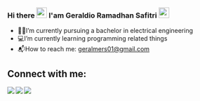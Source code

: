 ### Hi there <img src="https://media.giphy.com/media/hvRJCLFzcasrR4ia7z/giphy.gif" width="24px"> I'am Geraldio Ramadhan Safitri <img src="https://media.giphy.com/media/hvRJCLFzcasrR4ia7z/giphy.gif" width="24px">

- :man_technologist:I’m currently pursuing a bachelor in electrical engineering   
- :computer:I’m currently learning programming related things
- :mailbox_with_mail:How to reach me: geralmers01@gmail.com

## Connect with me:

[<img align="left" src="https://img.shields.io/badge/LinkedIn-0e76a8?style=flat&logo=linkedin&labelColor=blue" />][LinkedIn]
[<img align="left" src="https://img.shields.io/badge/Instagram-e4405f?style=flat&logo=Instagram&logoColor=white" />][Instagram]
[<img align="left" src="https://img.shields.io/badge/Telegram-0088cc?style=flat&logo=Telegram&logoColor=white" />][Telegram]

[LinkedIn]: https://www.linkedin.com/in/geraldiors
[Instagram]: https://www.instagram.com/geraldio_rs
[Telegram]: https://t.me/geraldio_rs

